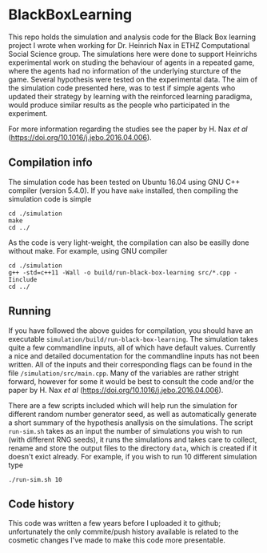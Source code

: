 # BlackBoxLearning

This repo holds the simulation and analysis code for the Black Box learning project I wrote when working for Dr. Heinrich Nax in ETHZ Computational Social Science group. The simulations here were done to support Heinrichs experimental work on studing the behaviour of agents in a repeated game, where the agents had no information of the underlying sturcture of the game. Several hypothesis were tested on the experimental data. The aim of the simulation code presented here, was to test if simple agents who updated their strategy by learning with the reinforced learning paradigma, would produce similar results as the people who participated in the experiment.  

For more information regarding the studies see the paper by H. Nax *et al* (https://doi.org/10.1016/j.jebo.2016.04.006).


## Compilation info

The simulation code has been tested on Ubuntu 16.04 using GNU C++ compiler (version 5.4.0). If you have `make` installed, then compiling the simulation code is simple

```
cd ./simulation
make
cd ../
```

As the code is very light-weight, the compilation can also be easilly done without make. For example, using GNU compiler

```
cd ./simulation
g++ -std=c++11 -Wall -o build/run-black-box-learning src/*.cpp -Iinclude
cd ../
```

## Running 

If you have followed the above guides for compilation, you should have an executable `simulation/build/run-black-box-learning`. The simulation takes quite a few commandline inputs, all of which have default values. Currently a nice and detailed documentation for the commandline inputs has not been written. All of the inputs and their corresponding flags can be found in the file `/simulation/src/main.cpp`. Many of the variables are rather stright forward, however for some it would be best to consult the code and/or the paper by H. Nax *et al* (https://doi.org/10.1016/j.jebo.2016.04.006).  

There are a few scripts included which will help run the simulation for different random number generator seed, as well as automatically generate a short summary of the hypothesis anallysis on the simulations. The script `run-sim.sh` takes as an input the number of simulations you wish to run (with different RNG seeds), it runs the simulations and takes care to collect, rename and store the output files to the directory `data`, which is created if it doesn't exict already. For example, if you wish to run 10 different simulation type 

```
./run-sim.sh 10
```    


## Code history

This code was written a few years before I uploaded it to github; unfortunately the only commite/push history available is related to the cosmetic changes I've made to make this code more presentable. 
